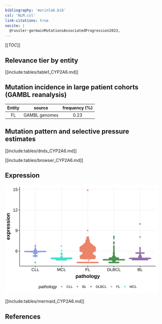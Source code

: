 ```yaml
---
bibliography: 'morinlab.bib'
csl: 'NLM.csl'
link-citations: true
nocite: |
  @russler-germainMutationsAssociatedProgression2023, 
---
```

[[_TOC_]]



## Relevance tier by entity

[[include:tables/table1_CYP2A6.md]]

## Mutation incidence in large patient cohorts (GAMBL reanalysis)

|Entity|source       |frequency (%)|
|:------:|:-------------:|:-------------:|
|FL    |GAMBL genomes|0.23         |

## Mutation pattern and selective pressure estimates

[[include:tables/dnds_CYP2A6.md]]




[[include:tables/browser_CYP2A6.md]]

## Expression
![](images/gene_expression/CYP2A6_by_pathology.svg)
<!-- ORIGIN: russler-germainMutationsAssociatedProgression2023a -->
<!-- FL: russler-germainMutationsAssociatedProgression2023b -->

[[include:tables/mermaid_CYP2A6.md]]

## References
